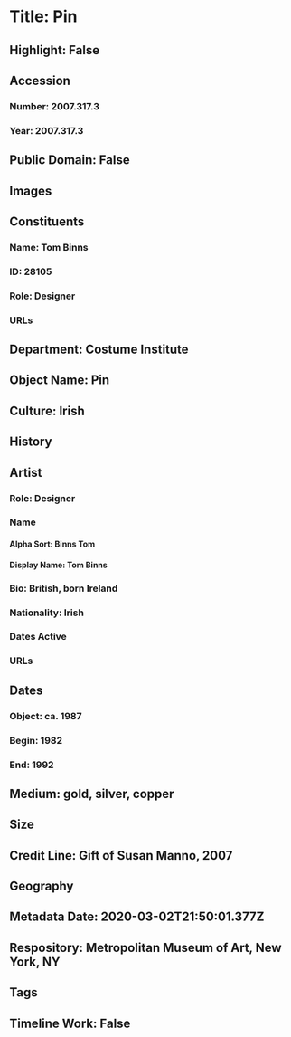 # Title: Pin
## Highlight: False
## Accession
### Number: 2007.317.3
### Year: 2007.317.3
## Public Domain: False
## Images
## Constituents
### Name: Tom Binns
### ID: 28105
### Role: Designer
### URLs
## Department: Costume Institute
## Object Name: Pin
## Culture: Irish
## History
## Artist
### Role: Designer
### Name
#### Alpha Sort: Binns Tom
#### Display Name: Tom Binns
### Bio: British, born Ireland
### Nationality: Irish
### Dates Active
### URLs
## Dates
### Object: ca. 1987
### Begin: 1982
### End: 1992
## Medium: gold, silver, copper
## Size
## Credit Line: Gift of Susan Manno, 2007
## Geography
## Metadata Date: 2020-03-02T21:50:01.377Z
## Respository: Metropolitan Museum of Art, New York, NY
## Tags
## Timeline Work: False